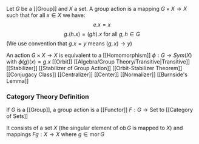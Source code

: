 Let $G$ be a [[Group]] and $X$ a set.
A group action is a mapping $G\times X\to X$ 
such that for all $x\in X$ we have:
$$
e.x=x
$$
$$
g.(h.x) = (gh).x \text{ for all }g,h\in G
$$
(We use convention that $g.x=y$ means $(g,x)\to y$)

An action $G\times X\to X$ is equivalent to a [[Homomorphism]] $\phi:G\to Sym (X)$ 
with $\phi(g)(x)=g.x$
[[Orbit]]
[[Algebra/Group Theory/Transitive|Transitive]]
[[Stabilizer]]
[[Stabilizer of Group Action]]
[[Orbit-Stabilizer Theorem]]
[[Conjugacy Class]]
[[Centralizer]]
[[Center]]
[[Normalizer]]
[[Burnside's Lemma]]
### Category Theory Definition
If $G$ is a [[Group]], a group action is a [[Functor]] $F:G\to \mathrm{Set}$ to [[Category of Sets]]

It consists of a set $X$ (the singular element of $\operatorname{ob}G$ is mapped to $X$)
and mappings $Fg:X\to X$ where $g\in \operatorname{mor}G$


